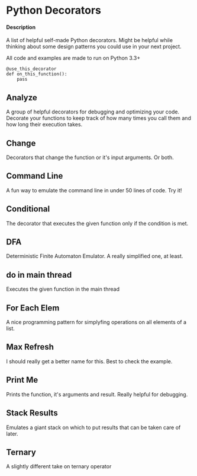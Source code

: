 # Python Decorators

#### Description

A list of helpful self-made Python decorators.
Might be helpful while thinking about some design patterns you could use in your next project.

All code and examples are made to run on Python 3.3+

```
@use_this_decorator
def on_this_function():
	pass
```

## Analyze
A group of helpful decorators for debugging and optimizing your code. Decorate your functions to keep track of how many times you call them and how long their execution takes.

## Change
Decorators that change the function or it's input arguments. Or both.

## Command Line
A fun way to emulate the command line in under 50 lines of code. Try it!

## Conditional
The decorator that executes the given function only if the condition is met.

## DFA
Deterministic Finite Automaton Emulator. A really simplified one, at least.

## do in main thread
Executes the given function in the main thread

## For Each Elem
A nice programming pattern for simplyfing operations on all elements of a list.

## Max Refresh
I should really get a better name for this. Best to check the example.

## Print Me
Prints the function, it's arguments and result. Really helpful for debugging.

## Stack Results
Emulates a giant stack on which to put results that can be taken care of later.

## Ternary
A slightly different take on ternary operator